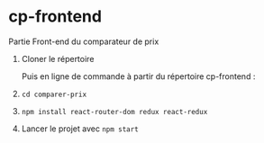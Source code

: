 # cp-frontend
Partie Front-end du comparateur de prix

1. Cloner le répertoire
   
   Puis en ligne de commande à partir du répertoire cp-frontend :
3. ```cd comparer-prix```
4. ```npm install react-router-dom redux react-redux```

5. Lancer le projet avec ```npm start```
